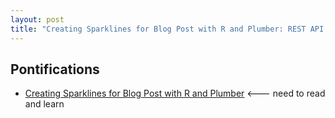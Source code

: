 ```yaml
---
layout: post
title: "Creating Sparklines for Blog Post with R and Plumber: REST API in R, sparklines, calling the google analytics API in R!"
---
```


## Pontifications

* [Creating Sparklines for Blog Post with R and Plumber](http://www.brettrics.com/creating-sparklines-for-blog-post-with-r-and-plumber/) <--- need to read and learn
